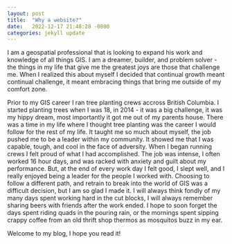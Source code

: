 ```yaml
---
layout: post
title:  "Why a website?"
date:   2022-12-17 21:48:28 -0800
categories: jekyll update
---
```


I am a geospatial professional that is looking to expand his work and knowledge of all things GIS. I am a dreamer, builder, and problem solver - the things in my life that give me the greatest joys are those that challenge me. When I realized this about myself I decided that continual growth meant continual challenge, it meant embracing things that bring me outside of my comfort zone. 

Prior to my GIS career I ran tree planting crews accross British Columbia. I started planting trees when I was 18, in 2014 - it was a big challenge, it was my hippy dream, most importantly it got me out of my parents house. There was a time in my life where I thought tree planting was the career I would follow for the rest of my life. It taught me so much about myself, the job pushed me to be a leader within my community. It showed me that I was capable, tough, and cool in the face of adversity. When I began running crews I felt proud of what I had accomplished. The job was intense, I often worked 16 hour days, and was racked with anxiety and guilt about my performance. But, at the end of every work day I felt good, I slept well, and I really enjoyed being a leader for the people I worked with. Choosing to follow a different path, and retrain to break into the world of GIS was a difficult decision, but I am so glad I made it. I will always think fondly of my many days spent working hard in the cut blocks, I will always remember sharing beers with friends after the work ended. I hope to soon forget the days spent riding quads in the pouring rain, or the mornings spent sipping crappy coffee from an old thrift shop thermos as mosquitos buzz in my ear. 


Welcome to my blog, I hope you read it! 